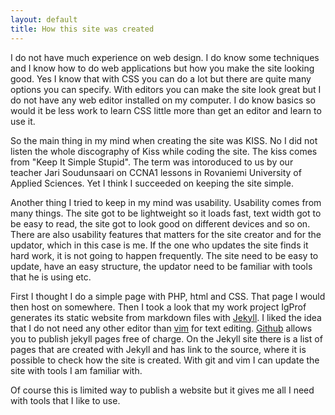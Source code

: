```yaml
---
layout: default
title: How this site was created
---
```


I do not have much experience on web design. I do know some techniques and I
know how to do web applications but how you make the site looking good. Yes I
know that with CSS you can do a lot but there are quite many options you can
specify. With editors you can make the site look great but I do not have any
web editor installed on my computer. I do know basics so would it be less work
to learn CSS little more than get an editor and learn to use it.

So the main thing in my mind when creating the site was KISS. No I did not
listen the whole discography of Kiss while coding the site. The kiss comes from
"Keep It Simple Stupid". The term was intoroduced to us by our teacher Jari
Soudunsaari on CCNA1 lessons in Rovaniemi University of Applied Sciences. Yet I
think I succeeded on keeping the site simple.

Another thing I tried to keep in my mind was usability. Usability comes from
many things. The site got to be lightweight so it loads fast, text width got to
be easy to read, the site got to look good on different devices and so on. There
are also usability features that matters for the site creator and for the updator,
which in this case is me. If the one who updates the site finds it hard work, it
is not going to happen frequently. The site need to be easy to update, have an
easy structure, the updator need to be familiar with tools that he is using etc.

First I thought I do a simple page with PHP, html and CSS. That page I would
then host on somewhere. Then I took a look that my work project IgProf generates
its static website from markdown files with [Jekyll](http://jekyllrb.com/). I
liked the idea that I do not need any other editor than
[vim](http://www.vim.org/) for text editing. [Github](http://github.com) allows
you to publish jekyll pages free of charge. On the Jekyll site there is a list
of pages that are created with Jekyll and has link to the source, where it is
possible to check how the site is created. With git and vim I can update the
site with tools I am familiar with.

Of course this is limited way to publish a website but it gives me all I need
with tools that I like to use.
